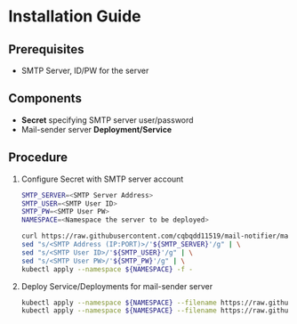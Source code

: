 # Installation Guide

## Prerequisites
- SMTP Server, ID/PW for the server

## Components
- **Secret** specifying SMTP server user/password
- Mail-sender server **Deployment/Service**

## Procedure
1. Configure Secret with SMTP server account
    ```bash
    SMTP_SERVER=<SMTP Server Address>
    SMTP_USER=<SMTP User ID>
    SMTP_PW=<SMTP User PW>
    NAMESPACE=<Namespace the server to be deployed>
    
    curl https://raw.githubusercontent.com/cqbqdd11519/mail-notifier/master/deploy/secret.yaml.template -s | \
    sed "s/<SMTP Address (IP:PORT)>/'${SMTP_SERVER}'/g" | \
    sed "s/<SMTP User ID>/'${SMTP_USER}'/g" | \
    sed "s/<SMTP User PW>/'${SMTP_PW}'/g" | \
    kubectl apply --namespace ${NAMESPACE} -f -
    ```
2. Deploy Service/Deployments for mail-sender server
    ```bash
    kubectl apply --namespace ${NAMESPACE} --filename https://raw.githubusercontent.com/cqbqdd11519/mail-notifier/master/deploy/service.yaml
    kubectl apply --namespace ${NAMESPACE} --filename https://raw.githubusercontent.com/cqbqdd11519/mail-notifier/master/deploy/server.yaml
    ```
